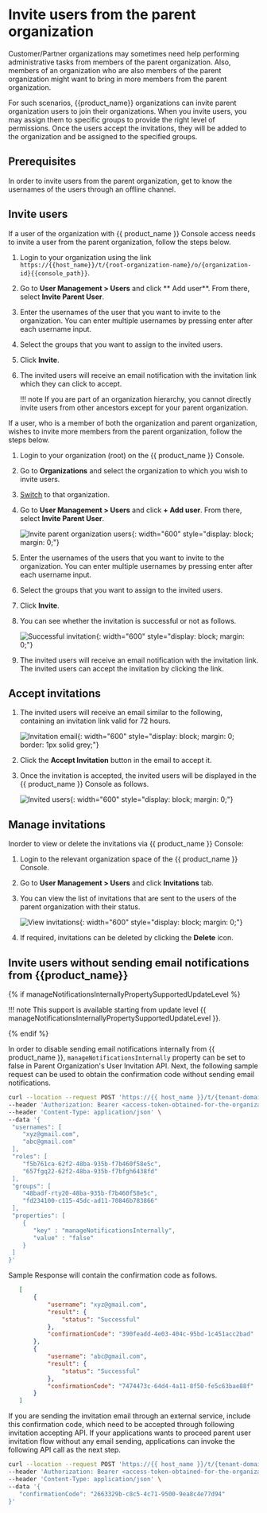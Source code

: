 # Invite users from the parent organization

Customer/Partner organizations may sometimes need help performing administrative tasks from members of the parent organization. Also, members of an organization who are also members of the parent organization might want to bring in more members from the parent organization.

For such scenarios, {{product_name}} organizations can invite parent organization users to join their organizations. When you invite users, you may assign them to specific groups to provide the right level of permissions. Once the users accept the invitations, they will be added to the organization and be assigned to the specified groups.

## Prerequisites

In order to invite users from the parent organization, get to know the usernames of the users through an offline channel.

## Invite users

If a user of the organization with {{ product_name }} Console access needs to invite a user from the parent organization, follow the steps below.

1. Login to your organization using the link `https://{{host_name}}/t/{root-organization-name}/o/{organization-id}{{console_path}}`.
2. Go to **User Management > Users** and click ** Add user**. From there, select **Invite Parent User**.
3. Enter the usernames of the user that you want to invite to the organization. You can enter multiple usernames by pressing enter after each username input.
4. Select the groups that you want to assign to the invited users.
5. Click **Invite**.
6. The invited users will receive an email notification with the invitation link which they can click to accept.

    !!! note
        If you are part of an organization hierarchy, you cannot directly invite users from other ancestors except for your parent organization.

If a user, who is a member of both the organization and parent organization, wishes to invite more members from the parent organization, follow the steps below.

1. Login to your organization (root) on the {{ product_name }} Console.
2. Go to **Organizations** and select the organization to which you wish to invite users.
3. [Switch]({{base_path}}/guides/organization-management/manage-organizations/#switch-between-organizations) to that organization.
4. Go to **User Management > Users** and click **+ Add user**. From there, select **Invite Parent User**.

    ![Invite parent organization users]({{base_path}}/assets/img/guides/organization/manage-organizations/invite-parent-users.png){: width="600" style="display: block; margin: 0;"}

5. Enter the usernames of the users that you want to invite to the organization. You can enter multiple usernames by pressing enter after each username input.
6. Select the groups that you want to assign to the invited users.
7. Click **Invite**.
8. You can see whether the invitation is successful or not as follows.

    ![Successful invitation]({{base_path}}/assets/img/guides/organization/manage-organizations/successful-invitation.png){: width="600" style="display: block; margin: 0;"}

9. The invited users will receive an email notification with the invitation link. The invited users can accept the invitation by clicking the link.


## Accept invitations

1. The invited users will receive an email similar to the following, containing an invitation link valid for 72 hours.

    ![Invitation email]({{base_path}}/assets/img/guides/organization/manage-organizations/parent-org-user-invitation-email.png){: width="600" style="display: block; margin: 0; border: 1px solid grey;"}

2. Click the **Accept Invitation** button in the email to accept it.
3. Once the invitation is accepted, the invited users will be displayed in the {{ product_name }} Console as follows.

    ![Invited users]({{base_path}}/assets/img/guides/organization/manage-organizations/invited-users.png){: width="600" style="display: block; margin: 0;"}

## Manage invitations

Inorder to view or delete the invitations via {{ product_name }} Console:

1. Login to the relevant organization space of the {{ product_name }} Console.
2. Go to **User Management > Users** and click **Invitations** tab.
3. You can view the list of invitations that are sent to the users of the parent organization with their status.

    ![View invitations]({{base_path}}/assets/img/guides/organization/manage-organizations/view-invitations.png){: width="600" style="display: block; margin: 0;"}

4. If required, invitations can be deleted by clicking the **Delete** icon.

## Invite users without sending email notifications from {{product_name}}

{% if manageNotificationsInternallyPropertySupportedUpdateLevel %}

!!! note
    This support is available starting from update level {{ manageNotificationsInternallyPropertySupportedUpdateLevel }}.

{% endif %}

In order to disable sending email notifications internally from {{ product_name }}, `manageNotificationsInternally` 
property can be set to false in Parent Organization's User Invitation API. Next, the following sample request can be 
used to obtain the confirmation code without sending email notifications.

   ``` bash
   curl --location --request POST 'https://{{ host_name }}/t/{tenant-domain}/o/api/server/v1/guests/invite' \
   --header 'Authorization: Bearer <access-token-obtained-for-the-organization>' \
   --header 'Content-Type: application/json' \
   --data '{
    "usernames": [
       "xyz@gmail.com",
       "abc@gmail.com"
    ],
    "roles": [
       "f5b761ca-62f2-48ba-935b-f7b460f58e5c",
       "657fgq22-62f2-48ba-935b-f7bfgh6438fd"
    ],
    "groups": [
       "48badf-rty20-48ba-935b-f7b460f58e5c",
       "fd234100-c115-45dc-ad11-70846b783866"
    ],
    "properties": [
       {
          "key" : "manageNotificationsInternally",
          "value" : "false"
       }
    ]
   }'
   ```

Sample Response will contain the confirmation code as follows.
   ```json
      [
          {
              "username": "xyz@gmail.com",
              "result": {
                  "status": "Successful"
              },
              "confirmationCode": "390feadd-4e03-404c-95bd-1c451acc2bad"
          },
          {
              "username": "abc@gmail.com",
              "result": {
                  "status": "Successful"
              },
              "confirmationCode": "7474473c-64d4-4a11-8f50-fe5c63bae88f"
          }
      ]
   ```

If you are sending the invitation email through an external service, include this confirmation code, which need to be accepted through following invitation accepting API. If your applications wants to proceed parent user invitation flow without any email sending, applications can invoke the following API call as the next step.

   ``` bash
   curl --location --request POST 'https://{{ host_name }}/t/{tenant-domain}/o/api/server/v1/guests/invitation/accept' \
   --header 'Authorization: Bearer <access-token-obtained-for-the-organization>' \
   --header 'Content-Type: application/json' \
   --data '{
      "confirmationCode": "2663329b-c8c5-4c71-9500-9ea8c4e77d94"
   }'
   ```
